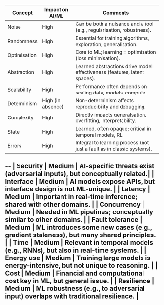 
| Concept       | Impact on AI/ML    | Comments                                                                 |
|---------------|--------------------|--------------------------------------------------------------------------|
| Noise         | High               | Can be both a nuisance and a tool (e.g., regularisation, robustness).    |
| Randomness    | High               | Essential for training algorithms, exploration, generalisation.          |
| Optimisation  | High               | Core to ML; learning = optimisation (loss minimisation).                 |
| Abstraction   | High               | Learned abstractions drive model effectiveness (features, latent spaces).|
| Scalability   | High               | Performance often depends on scaling data, models, compute.              |
| Determinism   | High (in absence)  | Non-determinism affects reproducibility and debugging.                   |
| Complexity    | High               | Directly impacts generalsation, overfitting, interpretability.          |
| State         | High               | Learned, often opaque; critical in temporal models, RL.                  |
| Errors        | High               | Integral to learning process (not just a fault as in classic systems).   |


--
| Security        | Medium              | AI-specific threats exist (adversarial inputs), but conceptually related.|
| Interface       | Medium              | AI models expose APIs, but interface design is not ML-unique.            |
| Latency         | Medium              | Important in real-time inference; shared with other domains.             |
| Concurrency     | Medium              | Needed in ML pipelines; conceptually similar to other domains.           |
| Fault tolerance | Medium              | ML introduces some new cases (e.g., gradient staleness), but many shared principles. |
| Time            | Medium              | Relevant in temporal models (e.g., RNNs), but also in real-time systems. |
| Energy use      | Medium              | Training large models is energy-intensive, but not unique to reasoning.  |
| Cost            | Medium              | Financial and computational cost key in ML, but general issue.           |
| Resilience      | Medium              | ML robustness (e.g., to adversarial input) overlaps with traditional resilience. |
--

